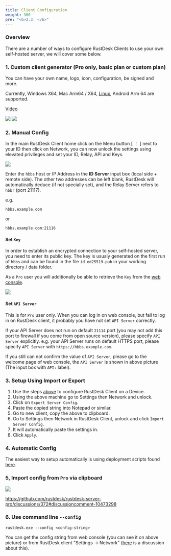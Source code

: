 ```yaml
---
title: Client Configuration
weight: 300
pre: "<b>2.3. </b>"
---
```


### Overview

There are a number of ways to configure RustDesk Clients to use your own self-hosted server, we will cover some below.

### 1. Custom client generator (Pro only, basic plan or custom plan)

You can have your own name, logo, icon, configuration, be signed and more.

Currently, Windows X64, Mac Arm64 / X64, [Linux](https://twitter.com/rustdesk/status/1788905463678951787), Android Arm 64 are supported.

[Video](https://twitter.com/rustdesk/status/1769171628426944539)

![](images/custom-client-qs.png)
![](images/web_console_custom_client_config.jpeg)

### 2. Manual Config

In the main RustDesk Client home click on the Menu button [ &#8942; ] next to your ID then click on Network, you can now unlock the settings using elevated privileges and set your ID, Relay, API and Keys.

![](/docs/en/self-host/client-configuration/images/network-config.png)

Enter the `hbbs` host or IP Address in the **ID Server** input box (local side + remote side). The other two addresses can be left blank, RustDesk will automatically deduce (if not specially set), and the Relay Server refers to `hbbr` (port 21117).

e.g.

```nolang
hbbs.example.com
```

or

```nolang
hbbs.example.com:21116
```

#### Set `Key`

In order to establish an encrypted connection to your self-hosted server, you need to enter its public key. The key is usualy generated on the first run of `hbbs` and can be found in the file `id_ed25519.pub` in your working directory / data folder.

As a `Pro` user you will additionally be able to retrieve the `Key` from the [web console](https://rustdesk.com/docs/en/self-host/rustdesk-server-pro/console/).

![](/docs/en/self-host/rustdesk-server-pro/console/images/console-home.png?v2)

#### Set `API Server`

This is for `Pro` user only. When you can log in on web console, but fail to log in on RustDesk client, it probably you have not set `API Server` correctly.

If your API Server does not run on default `21114` port (you may not add this port to firewall if you come from open source version), please specify `API Server` explicitly.
e.g. your API Server runs on default HTTPS port, please specify `API Server` with `https://hbbs.example.com`.

If you still can not confirm the value of `API Server`, please go to the welcome page of web console, the `API Server` is shown in above picture (The input box with `API:` label).

### 3. Setup Using Import or Export

1. Use the steps [above](https://rustdesk.com/docs/en/self-host/client-configuration/#manual-config) to configure RustDesk Client on a Device.
2. Using the above machine go to Settings then Network and unlock.
3. Click on `Export Server Config`.
4. Paste the copied string into Notepad or similar.
5. Go to new client, copy the above to clipboard.
6. Go to Settings then Network in RustDesk Client, unlock and click `Import Server Config`.
7. It will automatically paste the settings in.
8. Click `Apply`.

### 4. Automatic Config

The easiest way to setup automatically is using deployment scripts found [here](https://rustdesk.com/docs/en/self-host/client-deployment/).

### 5, Import config from `Pro` via clipboard

![](/docs/en/self-host/rustdesk-server-pro/console/images/console-home.png?v2)

https://github.com/rustdesk/rustdesk-server-pro/discussions/372#discussioncomment-10473298

### 6. Use command line `--config`
`rustdesk.exe --config <config-string>`

You can get the config string from web console (you can see it on above picture) or from RustDesk client "Settings → Network" ([here](https://github.com/rustdesk/rustdesk/discussions/7118) is a discussion about this).
